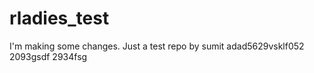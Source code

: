 # rladies_test
I'm making some changes.
Just a test repo
by sumit adad5629vsklf052 2093gsdf 2934fsg 
